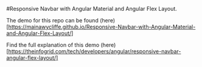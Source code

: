 #Responsive Navbar with Angular Material and Angular Flex Layout.

The demo for this repo can be found (here)[https://mainawycliffe.github.io/Responsive-Navbar-with-Angular-Material-and-Angular-Flex-Layout/]

Find the full explanation of this demo (here)[https://theinfogrid.com/tech/developers/angular/responsive-navbar-angular-flex-layout/]
